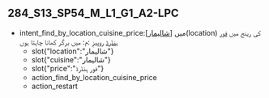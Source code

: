 ## 284_S13_SP54_M_L1_G1_A2-LPC
* intent_find_by_location_cuisine_price:میں [[شالیمار](cuisine)](location) کی رینج میں [فور ہنڈرڈ](price) روپیزٖ :م: میں برگر کھانا چاہتا ہوں
	- slot{"location":"شالیمار"}
	- slot{"cuisine":"شالیمار"}
	- slot{"price":"فور ہنڈرڈ"}
	- action_find_by_location_cuisine_price
	- action_restart